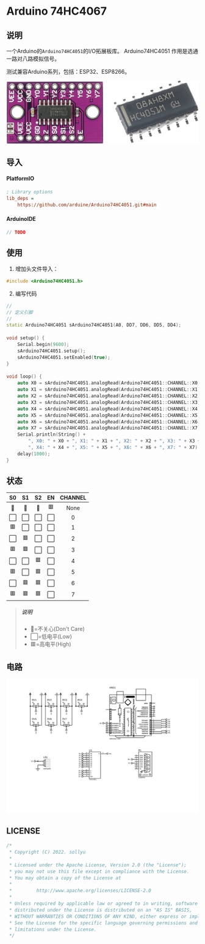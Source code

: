 # Arduino 74HC4067

## 说明

一个Arduino的`Arduino74HC4051`的I/O拓展板库。 Arduino74HC4051 作用是选通一路对八路模拟信号。

测试兼容Arduino系列，包括：ESP32、ESP8266。

![74HC4067](images/image-01.png)

## 导入

#### PlatformIO

```ini
; Library options
lib_deps =
    https://github.com/arduine/Arduino74HC4051.git#main
```

#### ArduinoIDE

```c++
// TODO
```

## 使用

1. 增加头文件导入：

```c++
#include <Arduino74HC4051.h>
```

2. 编写代码

```c++
//
// 定义引脚
//
static Arduino74HC4051 sArduino74HC4051(A0, DD7, DD6, DD5, DD4);

void setup() {
    Serial.begin(9600);
    sArduino74HC4051.setup();
    sArduino74HC4051.setEnabled(true);
}

void loop() {
    auto X0 = sArduino74HC4051.analogRead(Arduino74HC4051::CHANNEL::X0);
    auto X1 = sArduino74HC4051.analogRead(Arduino74HC4051::CHANNEL::X1);
    auto X2 = sArduino74HC4051.analogRead(Arduino74HC4051::CHANNEL::X2);
    auto X3 = sArduino74HC4051.analogRead(Arduino74HC4051::CHANNEL::X3);
    auto X4 = sArduino74HC4051.analogRead(Arduino74HC4051::CHANNEL::X4);
    auto X5 = sArduino74HC4051.analogRead(Arduino74HC4051::CHANNEL::X5);
    auto X6 = sArduino74HC4051.analogRead(Arduino74HC4051::CHANNEL::X6);
    auto X7 = sArduino74HC4051.analogRead(Arduino74HC4051::CHANNEL::X7);
    Serial.println(String() +
        ", X0: " + X0 + ", X1: " + X1 + ", X2: " + X2 + ", X3: " + X3 +
        ", X4: " + X4 + ", X5: " + X5 + ", X6: " + X6 + ", X7: " + X7);
    delay(1000);
}
```

## 状态
| S0  | S1  | S2  | EN  | CHANNEL |
|:---:|:---:|:---:|:---:|:-------:|
| 🚫  | 🚫  | 🚫  | 🟥  |  None   |
| ⬜️  | ⬜️  | ⬜️  | ⬜️  |    0    |
| 🟥  | ⬜️  | ⬜️  | ⬜️  |    1    |
| ⬜️  | 🟥  | ⬜️  | ⬜️  |    2    |
| 🟥  | 🟥  | ⬜️  | ⬜️  |    3    |
| ⬜️  | ⬜️  | 🟥  | ⬜️  |    4    |
| 🟥  | ⬜️  | 🟥  | ⬜️  |    5    |
| ⬜️  | 🟥  | 🟥  | ⬜️  |    6    |
| 🟥  | 🟥  | 🟥  | ⬜️  |    7    |

> ##### 说明
> * 🚫=不关心(Don't Care)
> * ⬜️=低电平(Low)
> * 🟥=高电平(High)

## 电路

![](images/image-02.SVG)

## LICENSE

```c++
/*
 * Copyright (C) 2022. sollyu
 *
 * Licensed under the Apache License, Version 2.0 (the "License");
 * you may not use this file except in compliance with the License.
 * You may obtain a copy of the License at
 *
 *         http://www.apache.org/licenses/LICENSE-2.0
 *
 * Unless required by applicable law or agreed to in writing, software
 * distributed under the License is distributed on an "AS IS" BASIS,
 * WITHOUT WARRANTIES OR CONDITIONS OF ANY KIND, either express or implied.
 * See the License for the specific language governing permissions and
 * limitations under the License.
 */
```